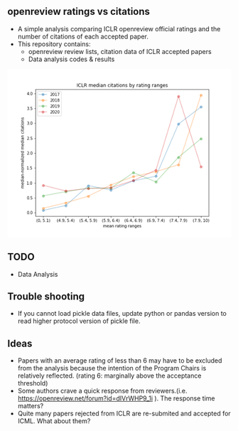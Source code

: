 ## openreview ratings vs citations
* A simple analysis comparing ICLR openreview official ratings and the number of citations of each accepted paper. 
* This repository contains:
	* openreview review lists, citation data of ICLR accepted papers
	* Data analysis codes & results


![citations_vs_ratings](https://raw.githubusercontent.com/isingmodel/openreview_ratings_vs_citations/master/figs/median-normalized_median_citations.png?raw=true)





## TODO
* Data Analysis






## Trouble shooting
* If you cannot load pickle data files, update python or pandas version to read higher protocol version of pickle file. 


## Ideas
* Papers with an average rating of less than 6 may have to be excluded from the analysis because the intention of the Program Chairs is relatively reflected. (rating 6: marginally above the acceptance threshold)
* Some authors crave a quick response from reviewers.(i.e. https://openreview.net/forum?id=dIVrWHP9_1i ). The response time matters?
* Quite many papers rejected from ICLR are re-submited and accepted for ICML. What about them?